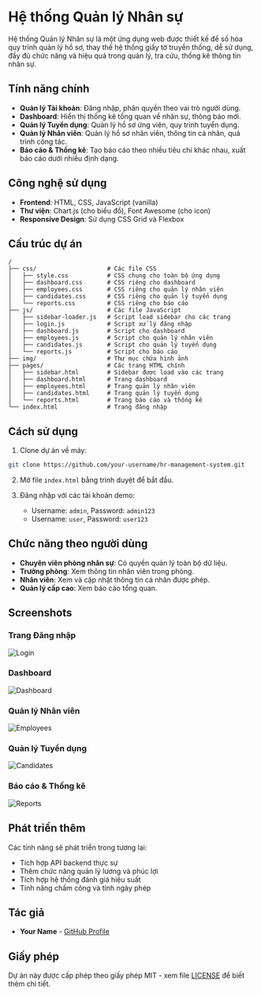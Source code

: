 # Hệ thống Quản lý Nhân sự

Hệ thống Quản lý Nhân sự là một ứng dụng web được thiết kế để số hóa quy trình quản lý hồ sơ, thay thế hệ thống giấy tờ truyền thống, dễ sử dụng, đầy đủ chức năng và hiệu quả trong quản lý, tra cứu, thống kê thông tin nhân sự.

## Tính năng chính

- **Quản lý Tài khoản**: Đăng nhập, phân quyền theo vai trò người dùng.
- **Dashboard**: Hiển thị thống kê tổng quan về nhân sự, thông báo mới.
- **Quản lý Tuyển dụng**: Quản lý hồ sơ ứng viên, quy trình tuyển dụng.
- **Quản lý Nhân viên**: Quản lý hồ sơ nhân viên, thông tin cá nhân, quá trình công tác.
- **Báo cáo & Thống kê**: Tạo báo cáo theo nhiều tiêu chí khác nhau, xuất báo cáo dưới nhiều định dạng.

## Công nghệ sử dụng

- **Frontend**: HTML, CSS, JavaScript (vanilla)
- **Thư viện**: Chart.js (cho biểu đồ), Font Awesome (cho icon)
- **Responsive Design**: Sử dụng CSS Grid và Flexbox

## Cấu trúc dự án

```
/
├── css/                    # Các file CSS
│   ├── style.css           # CSS chung cho toàn bộ ứng dụng
│   ├── dashboard.css       # CSS riêng cho dashboard
│   ├── employees.css       # CSS riêng cho quản lý nhân viên
│   ├── candidates.css      # CSS riêng cho quản lý tuyển dụng
│   └── reports.css         # CSS riêng cho báo cáo
├── js/                     # Các file JavaScript
│   ├── sidebar-loader.js   # Script load sidebar cho các trang
│   ├── login.js            # Script xử lý đăng nhập
│   ├── dashboard.js        # Script cho dashboard
│   ├── employees.js        # Script cho quản lý nhân viên
│   ├── candidates.js       # Script cho quản lý tuyển dụng
│   └── reports.js          # Script cho báo cáo
├── img/                    # Thư mục chứa hình ảnh
├── pages/                  # Các trang HTML chính
│   ├── sidebar.html        # Sidebar được load vào các trang
│   ├── dashboard.html      # Trang dashboard
│   ├── employees.html      # Trang quản lý nhân viên
│   ├── candidates.html     # Trang quản lý tuyển dụng
│   └── reports.html        # Trang báo cáo và thống kê
└── index.html              # Trang đăng nhập
```

## Cách sử dụng

1. Clone dự án về máy:
```bash
git clone https://github.com/your-username/hr-management-system.git
```

2. Mở file `index.html` bằng trình duyệt để bắt đầu.

3. Đăng nhập với các tài khoản demo:
   - Username: `admin`, Password: `admin123`
   - Username: `user`, Password: `user123`

## Chức năng theo người dùng

- **Chuyên viên phòng nhân sự**: Có quyền quản lý toàn bộ dữ liệu.
- **Trưởng phòng**: Xem thông tin nhân viên trong phòng.
- **Nhân viên**: Xem và cập nhật thông tin cá nhân được phép.
- **Quản lý cấp cao**: Xem báo cáo tổng quan.

## Screenshots

### Trang Đăng nhập
![Login](img/screenshots/login.png)

### Dashboard
![Dashboard](img/screenshots/dashboard.png)

### Quản lý Nhân viên
![Employees](img/screenshots/employees.png)

### Quản lý Tuyển dụng
![Candidates](img/screenshots/candidates.png)

### Báo cáo & Thống kê
![Reports](img/screenshots/reports.png)

## Phát triển thêm

Các tính năng sẽ phát triển trong tương lai:
- Tích hợp API backend thực sự
- Thêm chức năng quản lý lương và phúc lợi
- Tích hợp hệ thống đánh giá hiệu suất
- Tính năng chấm công và tính ngày phép

## Tác giả

- **Your Name** - [GitHub Profile](https://github.com/your-username)

## Giấy phép

Dự án này được cấp phép theo giấy phép MIT - xem file [LICENSE](LICENSE) để biết thêm chi tiết. 
